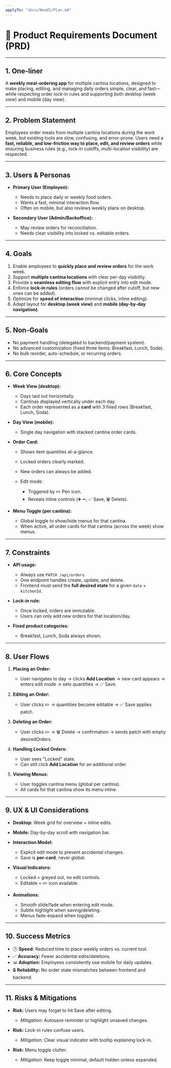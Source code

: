 ```yaml
---
applyTo: "docs/NewUI/Plan.md"
---
```


# 📄 Product Requirements Document (PRD)

---

## 1. One-liner

A **weekly meal-ordering app** for multiple cantina locations, designed to make placing, editing, and managing daily orders simple, clear, and fast—while respecting order lock-in rules and supporting both desktop (week view) and mobile (day view).

---

## 2. Problem Statement

Employees order meals from multiple cantina locations during the work week, but existing tools are slow, confusing, and error-prone. Users need a **fast, reliable, and low-friction way to place, edit, and review orders** while ensuring business rules (e.g., lock-in cutoffs, multi-location visibility) are respected.

---

## 3. Users & Personas

- **Primary User (Employee):**

  - Needs to place daily or weekly food orders.
  - Wants a fast, minimal interaction flow.
  - Often on mobile, but also reviews weekly plans on desktop.

- **Secondary User (Admin/Backoffice):**

  - May review orders for reconciliation.
  - Needs clear visibility into locked vs. editable orders.

---

## 4. Goals

1. Enable employees to **quickly place and review orders** for the work week.
2. Support **multiple cantina locations** with clear per-day visibility.
3. Provide a **seamless editing flow** with explicit entry into edit mode.
4. Enforce **lock-in rules** (orders cannot be changed after cutoff, but new ones can be added).
5. Optimize for **speed of interaction** (minimal clicks, inline editing).
6. Adapt layout for **desktop (week view)** and **mobile (day-by-day navigation)**.

---

## 5. Non-Goals

- No payment handling (delegated to backend/payment system).
- No advanced customization (fixed three items: Breakfast, Lunch, Soda).
- No bulk reorder, auto-schedule, or recurring orders.

---

## 6. Core Concepts

- **Week View (desktop):**

  - Days laid out horizontally.
  - Cantinas displayed vertically under each day.
  - Each order represented as a **card** with 3 fixed rows (Breakfast, Lunch, Soda).

- **Day View (mobile):**

  - Single day navigation with stacked cantina order cards.

- **Order Card:**

  - Shows item quantities at-a-glance.
  - Locked orders clearly marked.
  - New orders can always be added.
  - Edit mode:

    - Triggered by ✏️ Pen icon.
    - Reveals inline controls (➕ ➖, ✅ Save, 🗑️ Delete).

- **Menu Toggle (per cantina):**

  - Global toggle to show/hide menus for that cantina.
  - When active, all order cards for that cantina (across the week) show menus.

---

## 7. Constraints

- **API usage:**

  - Always use `PATCH /api/orders`.
  - One endpoint handles create, update, and delete.
  - Frontend must send the **full desired state** for a given `date` + `kitchenId`.

- **Lock-in rule:**

  - Once locked, orders are immutable.
  - Users can only add _new_ orders for that location/day.

- **Fixed product categories:**

  - Breakfast, Lunch, Soda always shown.

---

## 8. User Flows

1. **Placing an Order:**

   - User navigates to day → clicks **Add Location** → new card appears → enters edit mode → sets quantities → ✅ Save.

2. **Editing an Order:**

   - User clicks ✏️ → quantities become editable → ✅ Save applies patch.

3. **Deleting an Order:**

   - User clicks ✏️ → 🗑️ Delete → confirmation → sends patch with empty desiredOrders.

4. **Handling Locked Orders:**

   - User sees "Locked" state.
   - Can still click **Add Location** for an additional order.

5. **Viewing Menus:**

   - User toggles cantina menu (global per cantina).
   - All cards for that cantina show its menu inline.

---

## 9. UX & UI Considerations

- **Desktop:** Week grid for overview + inline edits.
- **Mobile:** Day-by-day scroll with navigation bar.
- **Interaction Model:**

  - Explicit edit mode to prevent accidental changes.
  - Save is **per-card**, never global.

- **Visual Indicators:**

  - Locked = greyed out, no edit controls.
  - Editable = ✏️ icon available.

- **Animations:**

  - Smooth slide/fade when entering edit mode.
  - Subtle highlight when saving/deleting.
  - Menus fade-expand when toggled.

---

## 10. Success Metrics

- 🕒 **Speed:** Reduced time to place weekly orders vs. current tool.
- ✅ **Accuracy:** Fewer accidental edits/deletions.
- 📊 **Adoption:** Employees consistently use mobile for daily updates.
- 🔒 **Reliability:** No order state mismatches between frontend and backend.

---

## 11. Risks & Mitigations

- **Risk:** Users may forget to hit Save after editing.

  - _Mitigation:_ Autosave reminder or highlight unsaved changes.

- **Risk:** Lock-in rules confuse users.

  - _Mitigation:_ Clear visual indicator with tooltip explaining lock-in.

- **Risk:** Menu toggle clutter.

  - _Mitigation:_ Keep toggle minimal, default hidden unless expanded.
